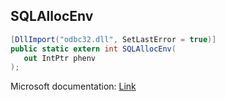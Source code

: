 ## SQLAllocEnv

```csharp
[DllImport("odbc32.dll", SetLastError = true)]
public static extern int SQLAllocEnv(
   out IntPtr phenv
);
```

Microsoft documentation: [Link](https://docs.microsoft.com/en-us/sql/odbc/reference/syntax/sqlallocenv-function)
